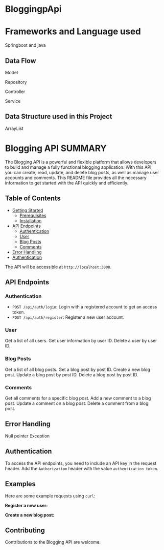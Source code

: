 # BloggingpApi
# Frameworks and Language used
Springboot and java

## Data Flow
Model

Repository

Controller

Service

## Data  Structure used in this Project
ArrayList

# Blogging API SUMMARY

The Blogging API is a powerful and flexible platform that allows developers to build and manage a fully functional blogging application. With this API, you can create, read, update, and delete blog posts, as well as manage user accounts and comments. This README file provides all the necessary information to get started with the API quickly and efficiently.

## Table of Contents

- [Getting Started](#getting-started)
  - [Prerequisites](#prerequisites)
  - [Installation](#installation)
- [API Endpoints](#api-endpoints)
  - [Authentication](#authentication)
  - [User](#user)
  - [Blog Posts](#blog-posts)
  - [Comments](#comments)
- [Error Handling](#error-handling)
- [Authentication](#authentication)



The API will be accessible at `http://localhost:3000`.

## API Endpoints

### Authentication

- `POST /api/auth/login`: Login with a registered account to get an access token.
- `POST /api/auth/register`: Register a new user account.

### User

 Get a list of all users.
 Get user information by user ID.
 Delete a user by user ID.

### Blog Posts

Get a list of all blog posts.
Get a blog post by post ID.
Create a new blog post.
Update a blog post by post ID.
Delete a blog post by post ID.

### Comments

Get all comments for a specific blog post.
Add a new comment to a blog post.
Update a comment on a blog post.
Delete a comment from a blog post.

## Error Handling
Null pointer Exception


## Authentication

To access the API endpoints, you need to include an API key in the request header. Add the `Authorization` header with the value `authentication token`.

## Examples

Here are some example requests using `curl`:

**Register a new user:**

**Create a new blog post:**

## Contributing

Contributions to the Blogging API are welcome.
